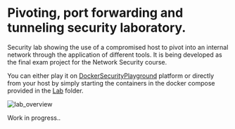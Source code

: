 # Pivoting, port forwarding and tunneling security laboratory.

Security lab showing the use of a compromised host to pivot into an internal network through the application of different tools. 
It is being developed as the final exam project for the Network Security course.

You can either play it on [DockerSecurityPlayground](https://github.com/DockerSecurityPlayground/DSP) platform or directly from your host by simply starting the containers in the docker compose provided in the [Lab](https://github.com/cxnturi0n/pivoting-tunneling-lab/tree/main/Lab) folder.

![lab_overview](https://github.com/cxnturi0n/pivoting-tunneling-lab/assets/75443422/58436e45-298e-4dab-9edf-11b942ce6d5e)

Work in progress..
